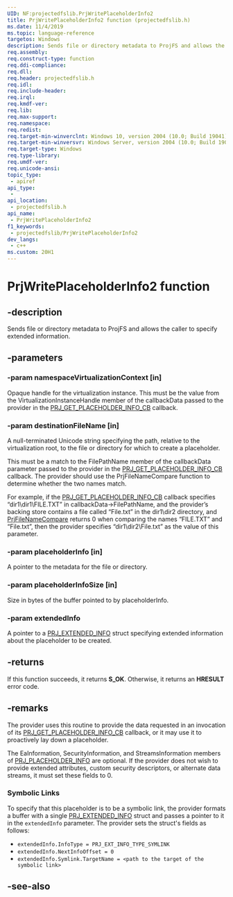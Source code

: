 ```yaml
---
UID: NF:projectedfslib.PrjWritePlaceholderInfo2
title: PrjWritePlaceholderInfo2 function (projectedfslib.h)
ms.date: 11/4/2019
ms.topic: language-reference
targetos: Windows
description: Sends file or directory metadata to ProjFS and allows the caller to specify extended information.
req.assembly: 
req.construct-type: function
req.ddi-compliance: 
req.dll: 
req.header: projectedfslib.h
req.idl: 
req.include-header: 
req.irql: 
req.kmdf-ver: 
req.lib: 
req.max-support: 
req.namespace: 
req.redist: 
req.target-min-winverclnt: Windows 10, version 2004 (10.0; Build 19041)
req.target-min-winversvr: Windows Server, version 2004 (10.0; Build 19041)
req.target-type: Windows
req.type-library: 
req.umdf-ver: 
req.unicode-ansi: 
topic_type:
 - apiref
api_type:
 - 
api_location:
 - projectedfslib.h
api_name:
 - PrjWritePlaceholderInfo2
f1_keywords:
 - projectedfslib/PrjWritePlaceholderInfo2
dev_langs:
 - c++
ms.custom: 20H1
---
```


# PrjWritePlaceholderInfo2 function

## -description

Sends file or directory metadata to ProjFS and allows the caller to specify extended information.

## -parameters

### -param namespaceVirtualizationContext [in]

Opaque handle for the virtualization instance. This must be the value from the VirtualizationInstanceHandle member of the callbackData passed to the provider in the <a href="https://docs.microsoft.com/en-us/windows/desktop/api/projectedfslib/nc-projectedfslib-prj_get_placeholder_info_cb">PRJ_GET_PLACEHOLDER_INFO_CB</a> callback.

### -param destinationFileName [in]

A null-terminated Unicode string specifying the path, relative to the virtualization root, to the file or directory for which to create a placeholder.

This must be a match to the FilePathName member of the callbackData parameter passed to the provider in the <a href="https://docs.microsoft.com/en-us/windows/desktop/api/projectedfslib/nc-projectedfslib-prj_get_placeholder_info_cb">PRJ_GET_PLACEHOLDER_INFO_CB</a> callback. The provider should use the PrjFileNameCompare function to determine whether the two names match.

For example, if the <a href="https://docs.microsoft.com/en-us/windows/desktop/api/projectedfslib/nc-projectedfslib-prj_get_placeholder_info_cb">PRJ_GET_PLACEHOLDER_INFO_CB</a> callback specifies “dir1\dir1\FILE.TXT” in callbackData-&gt;FilePathName, and the provider’s backing store contains a file called “File.txt” in the dir1\dir2 directory, and <a href="https://docs.microsoft.com/en-us/windows/desktop/api/projectedfslib/nf-projectedfslib-prjfilenamecompare">PrjFileNameCompare</a> returns 0 when comparing the names “FILE.TXT” and “File.txt”, then the provider specifies “dir1\dir2\File.txt” as the value of this parameter.

### -param placeholderInfo [in]

A pointer to the metadata for the file or directory.

### -param placeholderInfoSize [in]

Size in bytes of the buffer pointed to by placeholderInfo.

### -param extendedInfo

A pointer to a <a href="https://docs.microsoft.com/en-us/windows/desktop/api/projectedfslib/ns-projectedfslib-prj_extended_info">PRJ_EXTENDED_INFO</a> struct specifying extended information about the placeholder to be created.

## -returns

If this function succeeds, it returns <b xmlns:loc="http://microsoft.com/wdcml/l10n">S_OK</b>. Otherwise, it returns an <b xmlns:loc="http://microsoft.com/wdcml/l10n">HRESULT</b> error code.

## -remarks

The provider uses this routine to provide the data requested in an invocation of its <a href="https://docs.microsoft.com/en-us/windows/desktop/api/projectedfslib/nc-projectedfslib-prj_get_placeholder_info_cb">PRJ_GET_PLACEHOLDER_INFO_CB</a> callback, or it may use it to proactively lay down a placeholder. 

The EaInformation, SecurityInformation, and StreamsInformation members of <a href="https://docs.microsoft.com/en-us/windows/desktop/api/projectedfslib/ns-projectedfslib-prj_placeholder_info
">PRJ_PLACEHOLDER_INFO</a> are optional. If the provider does not wish to provide extended attributes, custom security descriptors, or alternate data streams, it must set these fields to 0.

### Symbolic Links

To specify that this placeholder is to be a symbolic link, the provider formats a buffer with a single <a href="https://docs.microsoft.com/en-us/windows/desktop/api/projectedfslib/ns-projectedfslib-prj_extended_info">PRJ_EXTENDED_INFO</a> struct and passes a pointer to it in the `extendedInfo` parameter.  The provider sets the struct's fields as follows:

* `extendedInfo.InfoType = PRJ_EXT_INFO_TYPE_SYMLINK`
* `extendedInfo.NextInfoOffset = 0`
* `extendedInfo.Symlink.TargetName = <path to the target of the symbolic link>`

## -see-also
